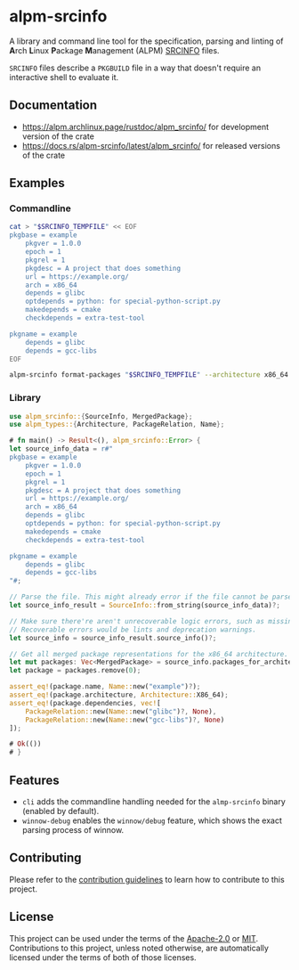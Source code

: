 # alpm-srcinfo

A library and command line tool for the specification, parsing and linting of **A**rch **L**inux **P**ackage **M**anagement (ALPM) [SRCINFO] files.

`SRCINFO` files describe a `PKGBUILD` file in a way that doesn't require an interactive shell to evaluate it.

## Documentation

- <https://alpm.archlinux.page/rustdoc/alpm_srcinfo/> for development version of the crate
- <https://docs.rs/alpm-srcinfo/latest/alpm_srcinfo/> for released versions of the crate

## Examples

### Commandline

<!--
```bash
# Create a temporary directory for testing.
test_tmpdir="$(mktemp --directory --suffix '.')"
# Get a random temporary file location in the created temporary directory.
SRCINFO_TEMPFILE="$(mktemp --tmpdir="$test_tmpdir" --suffix '-SRCINFO' --dry-run)"
SRCINFO_OUTPUT="$(mktemp --tmpdir="$test_tmpdir" --suffix '-SRCINFO' --dry-run)"
export SRCINFO_TEMPFILE
export SRCINFO_OUTPUT
```
-->

```bash
cat > "$SRCINFO_TEMPFILE" << EOF
pkgbase = example
    pkgver = 1.0.0
    epoch = 1
    pkgrel = 1
    pkgdesc = A project that does something
    url = https://example.org/
    arch = x86_64
    depends = glibc
    optdepends = python: for special-python-script.py
    makedepends = cmake
    checkdepends = extra-test-tool

pkgname = example
    depends = glibc
    depends = gcc-libs
EOF

alpm-srcinfo format-packages "$SRCINFO_TEMPFILE" --architecture x86_64 --pretty > "$SRCINFO_OUTPUT"
```

<!--

Asserts that the generated JSON output is correct:

```bash
# Get a tempfile

cat > "$SRCINFO_OUTPUT.expected" <<EOF
[
  {
    "name": "example",
    "description": "A project that does something",
    "url": "https://example.org/",
    "licenses": [],
    "architecture": "X86_64",
    "changelog": null,
    "install": null,
    "groups": [],
    "options": [],
    "backups": [],
    "version": {
      "pkgver": "1.0.0",
      "epoch": 1,
      "pkgrel": "1"
    },
    "pgp_fingerprints": [],
    "dependencies": [
      {
        "name": "glibc",
        "version_requirement": null
      },
      {
        "name": "gcc-libs",
        "version_requirement": null
      }
    ],
    "optional_dependencies": [
      {
        "package_relation": {
          "name": "python",
          "version_requirement": null
        },
        "description": "for special-python-script.py"
      }
    ],
    "provides": [],
    "conflicts": [],
    "replaces": [],
    "check_dependencies": [
      {
        "name": "extra-test-tool",
        "version_requirement": null
      }
    ],
    "make_dependencies": [
      {
        "name": "cmake",
        "version_requirement": null
      }
    ],
    "sources": [],
    "no_extracts": []
  }
]
EOF

diff --ignore-trailing-space "$SRCINFO_OUTPUT" "$SRCINFO_OUTPUT.expected"
```
-->

### Library

```rust
use alpm_srcinfo::{SourceInfo, MergedPackage};
use alpm_types::{Architecture, PackageRelation, Name};

# fn main() -> Result<(), alpm_srcinfo::Error> {
let source_info_data = r#"
pkgbase = example
    pkgver = 1.0.0
    epoch = 1
    pkgrel = 1
    pkgdesc = A project that does something
    url = https://example.org/
    arch = x86_64
    depends = glibc
    optdepends = python: for special-python-script.py
    makedepends = cmake
    checkdepends = extra-test-tool

pkgname = example
    depends = glibc
    depends = gcc-libs
"#;

// Parse the file. This might already error if the file cannot be parsed.
let source_info_result = SourceInfo::from_string(source_info_data)?;

// Make sure there're aren't unrecoverable logic errors, such as missing values.
// Recoverable errors would be lints and deprecation warnings.
let source_info = source_info_result.source_info()?;

// Get all merged package representations for the x86_64 architecture.
let mut packages: Vec<MergedPackage> = source_info.packages_for_architecture(Architecture::X86_64).collect();
let package = packages.remove(0);

assert_eq!(package.name, Name::new("example")?);
assert_eq!(package.architecture, Architecture::X86_64);
assert_eq!(package.dependencies, vec![
    PackageRelation::new(Name::new("glibc")?, None),
    PackageRelation::new(Name::new("gcc-libs")?, None)
]);

# Ok(())
# }
```

## Features

- `cli` adds the commandline handling needed for the `almp-srcinfo` binary (enabled by default).
- `winnow-debug` enables the `winnow/debug` feature, which shows the exact parsing process of winnow.

## Contributing

Please refer to the [contribution guidelines] to learn how to contribute to this project.

## License

This project can be used under the terms of the [Apache-2.0] or [MIT].
Contributions to this project, unless noted otherwise, are automatically licensed under the terms of both of those licenses.

[contribution guidelines]: ../CONTRIBUTING.md
[Apache-2.0]: ../LICENSES/Apache-2.0.txt
[MIT]: ../LICENSES/MIT.txt
[SRCINFO]: https://alpm.archlinux.page/specifications/SRCINFO.5.html
